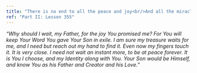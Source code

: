 ```yaml
---
title: "There is no end to all the peace and joy<br/>And all the miracles that I will give<br/>When I accept God’s Word. Why not today?"
ref: "Part II: Lesson 355"
---
```


*“Why should I wait, my Father, for the joy You promised me? For You
will keep Your Word You gave Your Son in exile. I am sure my treasure
waits for me, and I need but reach out my hand to find it. Even now my
fingers touch it. It is very close. I need not wait an instant more, to
be at peace forever. It is You I choose, and my Identity along with You.
Your Son would be Himself, and know You as his Father and Creator and
his Love.”*


